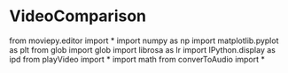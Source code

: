 # VideoComparison
from moviepy.editor import * import numpy as np  import matplotlib.pyplot as plt  from glob import glob import librosa as lr import IPython.display as ipd from playVideo import * import math from converToAudio import *
